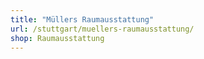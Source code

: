 ```yaml
---
title: "Müllers Raumausstattung"
url: /stuttgart/muellers-raumausstattung/
shop: Raumausstattung
---
```

